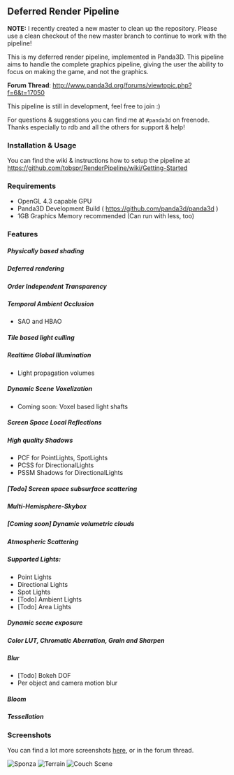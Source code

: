 ## Deferred Render Pipeline

**NOTE:** I recently created a new master to clean up the repository. Please
use a clean checkout of the new master branch to continue to work with the pipeline!



This is my deferred render pipeline, implemented in Panda3D. This 
pipeline aims to handle the complete graphics pipeline, giving the user the 
ability to focus on making the game, and not the graphics.

**Forum Thread**: http://www.panda3d.org/forums/viewtopic.php?f=6&t=17050

This pipeline is still in development, feel free to join :)

For questions & suggestions you can find me at `#panda3d` on freenode. 
Thanks especially to rdb and all the others for support & help!

### Installation & Usage

You can find the wiki & instructions how to setup the pipeline at
https://github.com/tobspr/RenderPipeline/wiki/Getting-Started

### Requirements

- OpenGL 4.3 capable GPU
- Panda3D Development Build ( https://github.com/panda3d/panda3d )
- 1GB Graphics Memory recommended (Can run with less, too)

### Features

##### Physically based shading
##### Deferred rendering
##### Order Independent Transparency
##### Temporal Ambient Occlusion
- SAO and HBAO

##### Tile based light culling

##### Realtime Global Illumination
- Light propagation volumes

##### Dynamic Scene Voxelization
- Coming soon: Voxel based light shafts

##### Screen Space Local Reflections

##### High quality Shadows
- PCF for PointLights, SpotLights
- PCSS for DirectionalLights
- PSSM Shadows for DirectionalLights

##### [Todo] Screen space subsurface scattering
##### Multi-Hemisphere-Skybox

##### [Coming soon] Dynamic volumetric clouds

##### Atmospheric Scattering

##### Supported Lights:
- Point Lights
- Directional Lights
- Spot Lights
- [Todo] Ambient Lights
- [Todo] Area Lights


##### Dynamic scene exposure
##### Color LUT, Chromatic Aberration, Grain and Sharpen
##### Blur
- [Todo] Bokeh DOF
- Per object and camera motion blur

##### Bloom

##### Tessellation


### Screenshots

You can find a lot more screenshots <a href="https://www.dropbox.com/sh/dq4wu3g9jwjqnht/AAABSOPnglDHZYsG5HXR-mhWa?dl=0">here</a>, or in the forum thread.

![Sponza](http://fs1.directupload.net/images/150813/eonuaryk.png)
![Terrain](http://fs1.directupload.net/images/150803/33uuhjc3.png)
![Couch Scene](http://fs2.directupload.net/images/150502/jl66b4cc.png)

